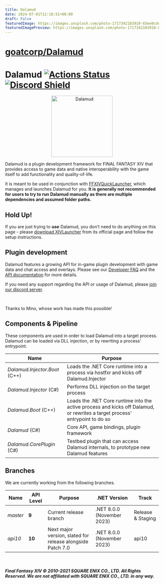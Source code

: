 ```yaml
---
title: Dalamud
date: 2024-07-01T12:18:51+08:00
draft: False
featuredImage: https://images.unsplash.com/photo-1717342103910-83ee0cdcde31?ixid=M3w0NjAwMjJ8MHwxfHJhbmRvbXx8fHx8fHx8fDE3MTk4MDc0MjB8&ixlib=rb-4.0.3
featuredImagePreview: https://images.unsplash.com/photo-1717342103910-83ee0cdcde31?ixid=M3w0NjAwMjJ8MHwxfHJhbmRvbXx8fHx8fHx8fDE3MTk4MDc0MjB8&ixlib=rb-4.0.3
---
```


# [goatcorp/Dalamud](https://github.com/goatcorp/Dalamud)

# Dalamud  [![Actions Status](https://github.com/goatcorp/Dalamud/workflows/Build%20Dalamud/badge.svg)](https://github.com/goatcorp/Dalamud/actions) [![Discord Shield](https://discordapp.com/api/guilds/581875019861328007/widget.png?style=shield)](https://discord.gg/3NMcUV5)

<p align="center">
  <img src="https://raw.githubusercontent.com/goatcorp/DalamudAssets/master/UIRes/logo.png" alt="Dalamud" width="200"/>
</p>

Dalamud is a plugin development framework for FINAL FANTASY XIV that provides access to game data and native interoperability with the game itself to add functionality and quality-of-life.

It is meant to be used in conjunction with [FFXIVQuickLauncher](https://github.com/goatcorp/FFXIVQuickLauncher), which manages and launches Dalamud for you. __It is generally not recommended for users to try to run Dalamud manually as there are multiple dependencies and assumed folder paths.__

## Hold Up!
If you are just trying to **use** Dalamud, you don't need to do anything on this page - please [download XIVLauncher](https://goatcorp.github.io/) from its official page and follow the setup instructions.

## Plugin development
Dalamud features a growing API for in-game plugin development with game data and chat access and overlays.
Please see our [Developer FAQ](https://goatcorp.github.io/faq/development) and the [API documentation](https://dalamud.dev) for more details.

If you need any support regarding the API or usage of Dalamud, please [join our discord server](https://discord.gg/3NMcUV5).

<br>

Thanks to Mino, whose work has made this possible!

## Components & Pipeline

These components are used in order to load Dalamud into a target process.
Dalamud can be loaded via DLL injection, or by rewriting a process' entrypoint.

| Name                          | Purpose                                                                                                                      |
|-------------------------------|------------------------------------------------------------------------------------------------------------------------------|
| *Dalamud.Injector.Boot* (C++) | Loads the .NET Core runtime into a process via hostfxr and kicks off Dalamud.Injector                                        |
| *Dalamud.Injector* (C#)       | Performs DLL injection on the target process                                                                                 |
| *Dalamud.Boot* (C++)          | Loads the .NET Core runtime into the active process and kicks off Dalamud, or rewrites a target process' entrypoint to do so |
| *Dalamud* (C#)                | Core API, game bindings, plugin framework                                                                                    |
| *Dalamud.CorePlugin* (C#)     | Testbed plugin that can access Dalamud internals, to prototype new Dalamud features                                          |

## Branches

We are currently working from the following branches.

| Name     | API Level | Purpose                                                    | .NET Version               | Track             |
|----------|-----------|------------------------------------------------------------|----------------------------|-------------------|
| *master* | **9**     | Current release branch                                     | .NET 8.0.0 (November 2023) | Release & Staging |
| *api10*  | **10**    | Next major version, slated for release alongside Patch 7.0 | .NET 8.0.0 (November 2023) | api10             |

<br>

##### Final Fantasy XIV © 2010-2021 SQUARE ENIX CO., LTD. All Rights Reserved. We are not affiliated with SQUARE ENIX CO., LTD. in any way.
